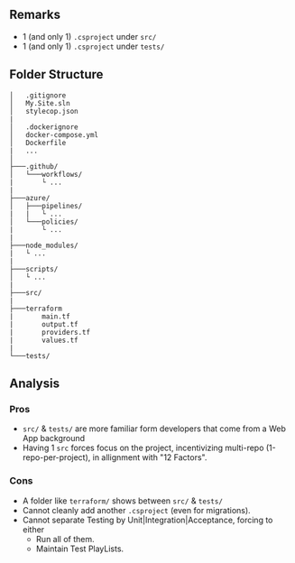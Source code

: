 ## Remarks

- 1 (and only 1) `.csproject` under `src/`
- 1 (and only 1) `.csproject` under `tests/`

## Folder Structure

```
│   .gitignore
│   My.Site.sln
│   stylecop.json
|
│   .dockerignore
│   docker-compose.yml
│   Dockerfile
|   ...
│
├───.github/
│   └───workflows/
|       └ ...
|
├───azure/
│   ├───pipelines/
|   |   └ ...
│   └───policies/
|       └ ...
|
├───node_modules/
|   └ ...
|
├───scripts/
│   └ ...
|
├───src/
|
├───terraform
|       main.tf
|       output.tf
|       providers.tf
|       values.tf
|
└───tests/
```

## Analysis

### Pros

- `src/` & `tests/` are more familiar form developers that come from a Web App background
- Having 1 `src` forces focus on the project, incentivizing multi-repo (1-repo-per-project), in allignment with "12 Factors".

### Cons

- A folder like `terraform/` shows between `src/` & `tests/`
- Cannot cleanly add another `.csproject` (even for migrations).
- Cannot separate Testing by Unit|Integration|Acceptance, forcing to either
  - Run all of them.
  - Maintain Test PlayLists.
